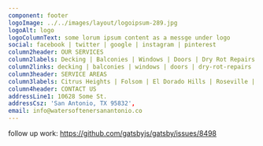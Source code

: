 ```yaml
---
component: footer
logoImage: ../../images/layout/logoipsum-289.jpg
logoAlt: logo
logoColumnText: some lorum ipsum content as a messge under logo
social: facebook | twitter | google | instagram | pinterest
column2header: OUR SERVICES
column2labels: Decking | Balconies | Windows | Doors | Dry Rot Repairs | Siding | Pergolas | Plumbing
column2links: decking | balconies | windows | doors | dry-rot-repairs | siding | pergolas | plumbing
column3header: SERVICE AREAS
column3labels: Citrus Heights | Folsom | El Dorado Hills | Roseville | Carmichael | Fair Oaks | More...
column4header: CONTACT US
addressLine1: 10628 Some St.
addressCsz: 'San Antonio, TX 95832',
email: info@watersoftenersanantonio.co
---
```


follow up work: https://github.com/gatsbyjs/gatsby/issues/8498
